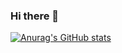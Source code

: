 ### Hi there 👋
[![Anurag's GitHub stats](https://github-readme-stats.vercel.app/api?username=NiiightmareXD)](https://github.com/anuraghazra/github-readme-stats)
<!--
**NiiightmareXD/NiiightmareXD** is a ✨ _special_ ✨ repository because its `README.md` (this file) appears on your GitHub profile.

Here are some ideas to get you started:

- 🔭 I’m currently working on ...
- 🌱 I’m currently learning ...
- 👯 I’m looking to collaborate on ...
- 🤔 I’m looking for help with ...
- 💬 Ask me about ...
- 📫 How to reach me: ...
- 😄 Pronouns: ...
- ⚡ Fun fact: ...
-->
